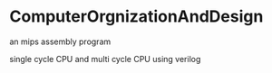 ﻿# ComputerOrgnizationAndDesign

an mips assembly program

single cycle CPU and multi cycle CPU using verilog
